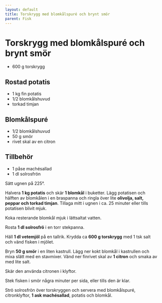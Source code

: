 ```yaml
---
layout: default
title: Torskrygg med blomkålspuré och brynt smör
parent: Fisk
---
```

# Torskrygg med blomkålspuré och brynt smör

-   600 g torskrygg

## Rostad potatis

-   1 kg fin potatis
-   1/2 blomkålshuvud
-   torkad timjan

## Blomkålspuré

-   1/2 blomkålshuvud
-   50 g smör
-   rivet skal av en citron

## Tillbehör

-   1 påse machésallad
-   1 dl solrosfrön

Sätt ugnen på 225°.

Halvera **1 kg potatis** och skär **1 blomkål** i buketter. Lägg
potatisen och hälften av blomkålen i en braspanna och ringla över lite
**olivolja, salt, peppar och torkad timjan**. Tillaga mitt i ugnen i ca.
25 minuter eller tills potatisen blivit mjuk.

Koka resterande blomkål mjuk i lättsaltat vatten.

Rosta **1 dl solrosfrö** i en torr stekpanna.

Häll **1 dl vetemjöl** på en tallrik. Krydda ca **600 g torskrygg** med
1 tsk salt och vänd fisken i mjölet.

Bryn **50 g smör** i en liten kastrull. Lägg ner kokt blomkål i
kastrullen och mixa slätt med en stavmixer. Vänd ner finrivet skal av
**1 citron** och smaka av med lite salt.

Skär den använda citronen i klyftor.

Stek fisken i smör några minuter per sida, eller tills den är klar.

Strö solrosfrön över torskryggen och servera med blomkålspuré,
citronklyftor, **1 ask machésallad**, potatis och blomkål.
